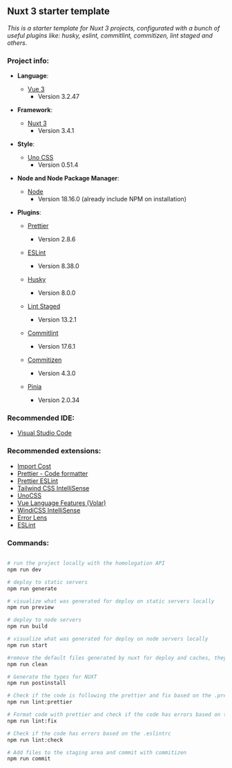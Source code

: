 ## Nuxt 3 starter template

_This is a starter template for Nuxt 3 projects, configurated with a bunch of useful plugins like: husky, eslint, commitlint, commitizen, lint staged and others._

### Project info:

-   **Language**:

    -   [Vue 3](https://vuejs.org/)
        -   Version 3.2.47

-   **Framework**:

    -   [Nuxt 3](https://nuxt.com/)
        -   Version 3.4.1

-   **Style**:

    -   [Uno CSS](https://unocss.dev/)
        -   Version 0.51.4

-   **Node and Node Package Manager**:

    -   [Node](https://nodejs.org/dist/v18.16.0/)
        -   Version 18.16.0 (already include NPM on installation)

-   **Plugins**:

    -   [Prettier](https://prettier.io/)

        -   Version 2.8.6

    -   [ESLint](https://eslint.org/)

        -   Version 8.38.0

    -   [Husky](https://typicode.github.io/husky/#/)

        -   Version 8.0.0

    -   [Lint Staged](https://github.com/okonet/lint-staged)

        -   Version 13.2.1

    -   [Commitlint](https://commitlint.js.org/#/)

        -   Version 17.6.1

    -   [Commitizen](https://commitizen-tools.github.io/commitizen/)

        -   Version 4.3.0

    -   [Pinia](https://pinia.esm.dev/)
        -   Version 2.0.34

### Recommended IDE:

-   [Visual Studio Code](https://code.visualstudio.com/)

### Recommended extensions:

-   [Import Cost](https://marketplace.visualstudio.com/items?itemName=wix.vscode-import-cost)
-   [Prettier - Code formatter](https://marketplace.visualstudio.com/items?itemName=esbenp.prettier-vscode)
-   [Prettier ESLint](https://marketplace.visualstudio.com/items?itemName=rvest.vs-code-prettier-eslint)
-   [Tailwind CSS IntelliSense](https://marketplace.visualstudio.com/items?itemName=bradlc.vscode-tailwindcss)
-   [UnoCSS](https://marketplace.visualstudio.com/items?itemName=antfu.unocss)
-   [Vue Language Features (Volar)](https://marketplace.visualstudio.com/items?itemName=Vue.volar)
-   [WindiCSS IntelliSense](https://marketplace.visualstudio.com/items?itemName=voorjaar.windicss-intellisense)
-   [Error Lens](https://marketplace.visualstudio.com/items?itemName=usernamehw.errorlens)
-   [ESLint](https://marketplace.visualstudio.com/items?itemName=dbaeumer.vscode-eslint)

### Commands:

```bash

# run the project locally with the homologation API
npm run dev

# deploy to static servers
npm run generate

# visualize what was generated for deploy on static servers locally
npm run preview

# deploy to node servers
npm run build

# visualize what was generated for deploy on node servers locally
npm run start

#remove the default files generated by nuxt for deploy and caches, they are: .nuxt, .output, node_modules/.vite, node_modules/.cache
npm run clean

# Generate the types for NUXT
npm run postinstall

# Check if the code is following the prettier and fix based on the .prettierc and fix
npm run lint:prettier

# Format code with prettier and check if the code has errors based on the .eslintrc and fix
npm run lint:fix

# Check if the code has errors based on the .eslintrc
npm run lint:check

# Add files to the staging area and commit with commitizen
npm run commit
```
